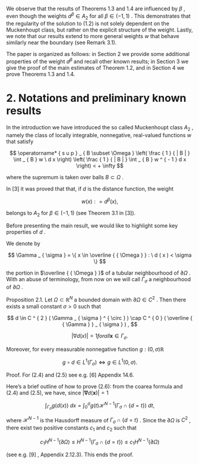 We observe that the results of Theorems 1.3 and 1.4 are influenced by $\beta$ , even though the weights $d ^ { \beta } \in A _ { 2 }$ for all $\beta \in ( - 1 , 1 )$ . This demonstrates that the regularity of the solution to (1.2) is not solely dependent on the Muckenhoupt class, but rather on the explicit structure of the weight. Lastly, we note that our results extend to more general weights $w$ that behave similarly near the boundary (see Remark 3.1).  

The paper is organized as follows: in Section 2 we provide some additional properties of the weight $d ^ { \beta }$ and recall other known results; in Section 3 we give the proof of the main estimates of Theorem 1.2, and in Section 4 we prove Theorems 1.3 and 1.4.  

# 2. Notations and preliminary known results  

In the introduction we have introduced the so called Muckenhoupt class $A _ { 2 }$ , namely the class of locally integrable, nonnegative, real-valued functions $w$ that satisfy  

$$
\operatorname* { s u p } _ { B \subset \Omega } \left( \frac { 1 } { | B | } \int _ { B } w \ d x \right) \left( \frac { 1 } { | B | } \int _ { B } w ^ { - 1 } d x \right) < + \infty
$$  

where the supremum is taken over balls $B \subset \Omega$ .  

In [3] it was proved that that, if $d$ is the distance function, the weight  

$$
w ( x ) : = d ^ { \beta } ( x ) ,
$$  

belongs to $A _ { 2 }$ for $\beta \in ( - 1 , 1 )$ (see Theorem 3.1 in [3]).  

Before presenting the main result, we would like to highlight some key properties of $d$ .  

We denote by  

$$
\Gamma _ { \sigma } = \{ x \in \overline { { \Omega } } : \ d ( x ) < \sigma \}
$$  

the portion in $\overline { { \Omega } }$ of a tubular neighbourhood of $\partial \Omega$ . With an abuse of terminology, from now on we will call $\Gamma _ { \sigma }$ a neighbourhood of $\partial \Omega$ .  

Proposition 2.1. Let $\Omega \subset \mathbb { R } ^ { N }$ a bounded domain with $\partial \Omega \in C ^ { 2 }$ . Then there exists a small constant $\sigma > 0$ such that  

$$
d \in C ^ { 2 } ( \Gamma _ { \sigma } ^ { \circ } ) \cap C ^ { 0 } ( \overline { { \Gamma } } _ { \sigma } ) ,
$$  

$$
| \nabla d ( x ) | = 1 f o r a l l \boldsymbol { x } \in \Gamma _ { \sigma } .
$$  

Moreover, for every measurable nonnegative function $g : ( 0 , \sigma )  \mathbb { R }$  

$$
g \circ d \in L ^ { 1 } ( \Gamma _ { \sigma } ) \Longleftrightarrow g \in L ^ { 1 } ( 0 , \sigma ) .
$$  

Proof. For (2.4) and (2.5) see e.g. [6] Appendix 14.6.  

Here’s a brief outline of how to prove (2.6): from the coarea formula and (2.4) and (2.5), we have, since $| \boldsymbol { \nabla } d ( \boldsymbol { x } ) | = 1$  

$$
\int _ { \Gamma _ { \sigma } } g ( d ( x ) ) \ d x = \int _ { 0 } ^ { \sigma } g ( t ) { \mathcal { H } } ^ { N - 1 } ( \Gamma _ { \sigma } \cap \{ d = t \} ) \ d t ,
$$  

where $\mathcal { H } ^ { N - 1 }$ is the Hausdorff measure of $\Gamma _ { \sigma } \cap \{ d = t \}$ . Since the $\partial \Omega$ is $C ^ { 2 }$ , there exist two positive constants $c _ { 1 }$ and $c _ { 2 }$ such that  

$$
c _ { 1 } H ^ { N - 1 } ( \partial \Omega ) \leq H ^ { N - 1 } ( \Gamma _ { \sigma } \cap \{ d = t \} ) \leq c _ { 1 } H ^ { N - 1 } ( \partial \Omega )
$$  

(see e.g. [9] , Appendix 2.12.3). This ends the proof.  